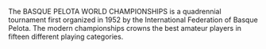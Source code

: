 The BASQUE PELOTA WORLD CHAMPIONSHIPS is a quadrennial tournament first organized in 1952 by the International Federation of Basque Pelota. The modern championships crowns the best amateur players in fifteen different playing categories.
